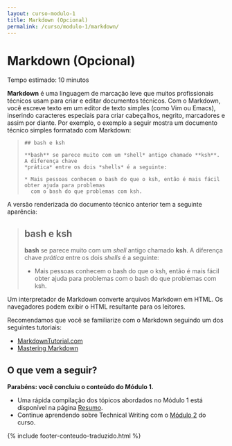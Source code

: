 ```yaml
---
layout: curso-modulo-1
title: Markdown (Opcional)
permalink: /curso/modulo-1/markdown/
---
```


# Markdown (Opcional)

<div class="alerta alerta-simples">
    <p>Tempo estimado: 10 minutos</p>
</div>

**Markdown** é uma linguagem de marcação leve que muitos profissionais técnicos usam para criar e editar documentos técnicos. Com o Markdown, você escreve texto em um editor de texto simples (como Vim ou Emacs), inserindo caracteres especiais para criar cabeçalhos, negrito, marcadores e assim por diante. Por exemplo, o exemplo a seguir mostra um documento técnico simples formatado com Markdown:

> ```text
> ## bash e ksh
>
> **bash** se parece muito com um *shell* antigo chamado **ksh**. A diferença chave
> *prática* entre os dois *shells* é a seguinte:
>
> * Mais pessoas conhecem o bash do que o ksh, então é mais fácil obter ajuda para problemas
>   com o bash do que problemas com ksh.
> ```

A versão renderizada do documento técnico anterior tem a seguinte aparência:

> ## bash e ksh
>
> **bash** se parece muito com um *shell* antigo chamado **ksh**. A diferença chave *prática* entre os dois *shells* é a seguinte:
>
> * Mais pessoas conhecem o bash do que o ksh, então é mais fácil obter ajuda para problemas com o bash do que problemas com ksh.

Um interpretador de Markdown converte arquivos Markdown em HTML. Os navegadores podem exibir o HTML resultante para os leitores.

Recomendamos que você se familiarize com o Markdown seguindo um dos seguintes tutoriais:

* [MarkdownTutorial.com](https://www.markdowntutorial.com)
* [Mastering Markdown](https://guides.github.com/features/mastering-markdown/)

## O que vem a seguir?

**Parabéns: você concluiu o conteúdo do Módulo 1.**

* Uma rápida compilação dos tópicos abordados no Módulo 1 está disponível na página [Resumo](/curso/modulo-1/resumo/).
* Continue aprendendo sobre Technical Writing com o [Módulo 2](/curso/modulo-2/introducao/) do curso.

{% include footer-conteudo-traduzido.html %}
